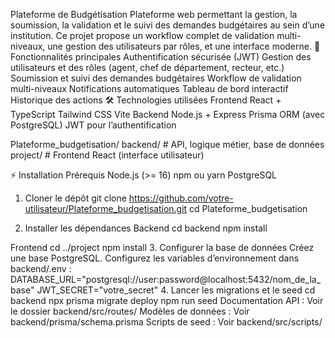 Plateforme de Budgétisation
Plateforme web permettant la gestion, la soumission, la validation et le suivi des demandes budgétaires au sein d’une institution.
Ce projet propose un workflow complet de validation multi-niveaux, une gestion des utilisateurs par rôles, et une interface moderne.
🚀 Fonctionnalités principales
Authentification sécurisée (JWT)
Gestion des utilisateurs et des rôles (agent, chef de département, recteur, etc.)
Soumission et suivi des demandes budgétaires
Workflow de validation multi-niveaux
Notifications automatiques
Tableau de bord interactif
Historique des actions
🛠️ Technologies utilisées
Frontend
React + TypeScript
Tailwind CSS
Vite
Backend
Node.js + Express
Prisma ORM (avec PostgreSQL)
JWT pour l’authentification

Plateforme_budgetisation/
  backend/         # API, logique métier, base de données
  project/         # Frontend React (interface utilisateur)

  ⚡ Installation
Prérequis
Node.js (>= 16)
npm ou yarn
PostgreSQL
1. Cloner le dépôt
git clone https://github.com/votre-utilisateur/Plateforme_budgetisation.git
cd Plateforme_budgetisation

2. Installer les dépendances
Backend
cd backend
npm install

Frontend
cd ../project
npm install
3. Configurer la base de données
Créez une base PostgreSQL.
Configurez les variables d’environnement dans backend/.env :
DATABASE_URL="postgresql://user:password@localhost:5432/nom_de_la_base"
JWT_SECRET="votre_secret"
4. Lancer les migrations et le seed
cd backend
npx prisma migrate deploy
npm run seed
Documentation
API : Voir le dossier backend/src/routes/
Modèles de données : Voir backend/prisma/schema.prisma
Scripts de seed : Voir backend/src/scripts/
